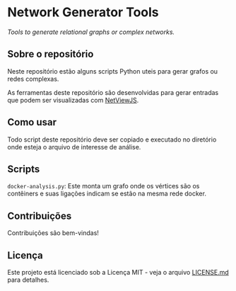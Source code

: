# Network Generator Tools

*Tools to generate relational graphs or complex networks.*

## Sobre o repositório

Neste repositório estão alguns scripts Python uteis para gerar grafos ou redes complexas.

As ferramentas deste repositório são desenvolvidas para gerar entradas que podem ser visualizadas com [NetViewJS](https://github.com/JunioCesarFerreira/NetViewJS).

## Como usar

Todo script deste repositório deve ser copiado e executado no diretório onde esteja o arquivo de interesse de análise. 


## Scripts

`docker-analysis.py`: Este monta um grafo onde os vértices são os contêiners e suas ligações indicam se estão na mesma rede docker.


## Contribuições

Contribuições são bem-vindas!

## Licença

Este projeto está licenciado sob a Licença MIT - veja o arquivo [LICENSE.md](https://github.com/JunioCesarFerreira/network_generator_tools/blob/main/LICENSE) para detalhes.

